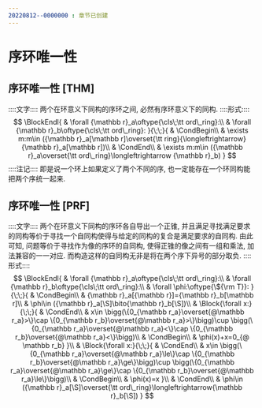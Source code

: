 ```yaml
---
20220812--0000000 : 章节已创建
---
```

# 序环唯一性

## 序环唯一性 [THM]
::::文字::::
两个在环意义下同构的序环之间, 必然有序环意义下的同构. 
::::形式::::
$$
\BlockEndl{
    & \forall {\mathbb r}_a\oftype{\cls\;\tt ord\_ring}:\\
    & \forall {\mathbb r}_b\oftype{\cls\;\tt ord\_ring}:
}{\;\;}{
    & \CondBegin\\
    & \exists m:m\in ({\mathbb r}_a[\mathbb r]\overset{\tt ring}{\longleftrightarrow}{\mathbb r}_a[\mathbb r])\\
    & \CondEnd\\
    & \exists m:m\in ({\mathbb r}_a\overset{\tt ord\_ring}\longleftrightarrow {\mathbb r}_b)
}
$$
::::注记::::
即是说一个环上如果定义了两个不同的序, 也一定能存在一个环同构能把两个序统一起来. 

## 序环唯一性 [PRF]
::::文字::::
两个在环意义下同构的序环各自导出一个正锥, 并且满足寻找满足要求的同构等价于寻找一个自同构使得与给定的同构的复合是满足要求的自同构. 
由此可知, 问题等价于寻找作为像的序环的自同构, 使得正锥的像之间有一组和乘法, 加法兼容的一一对应. 
而构造这样的自同构无非是将在两个序下异号的部分取负. 
::::形式::::
$$
\BlockEndl{
    & \forall {\mathbb r}_a\oftype{\cls\;\tt ord\_ring}:\\
    & \forall {\mathbb r}_b\oftype{\cls\;\tt ord\_ring}:\\
    & \forall \phi:\oftype{\${\rm T}}:
}{\;\;}{
    & \CondBegin\\
    & {\mathbb r}_a[{\mathbb r}]={\mathbb r}_b[\mathbb r]\\
    & \phi\in ({\mathbb r}_a[\S]\bito{\mathbb r}_b[\S])\\
    & \Block{\forall x:}{\;\;}{
        & \CondEnd\\
        & x\in 
        \bigg(\{0_{\mathbb r_a}\overset{@\mathbb r_a}>\}\cap
        \{0_{\mathbb r_b}\overset{@\mathbb r_a}>\}\bigg)\cup
        \bigg(\{0_{\mathbb r_a}\overset{@\mathbb r_a}<\}\cap
        \{0_{\mathbb r_b}\overset{@\mathbb r_a}<\}\bigg)\\
        & \CondBegin\\
        & \phi(x)+x=0_{@ \mathbb r_b}
    }\\
    & \Block{\forall x:}{\;\;}{
        & \CondEnd\\
        & x\in 
        \bigg(\{0_{\mathbb r_a}\overset{@\mathbb r_a}\le\}\cap
        \{0_{\mathbb r_b}\overset{@\mathbb r_a}\ge\}\bigg)\cup
        \bigg(\{0_{\mathbb r_a}\overset{@\mathbb r_a}\ge\}\cap
        \{0_{\mathbb r_b}\overset{@\mathbb r_a}\le\}\bigg)\\
        & \CondBegin\\
        & \phi(x)=x
    }\\
    & \CondEnd\\
    & \phi\in ({\mathbb r}_a[\S]\overset{\tt ord\_ring}\longleftrightarrow{\mathbb r}_b[\S])
}
$$
